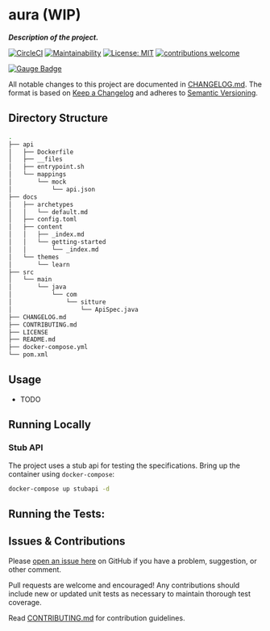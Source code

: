 # aura (WIP)
*__Description of the project.__*

[![CircleCI](https://circleci.com/gh/sitture/aura.svg?style=shield)](https://circleci.com/gh/sitture/aura) [![Maintainability](https://api.codeclimate.com/v1/badges/b5cc25a0c4b0722a6c60/maintainability)](https://codeclimate.com/github/sitture/aura/maintainability) [![License: MIT](https://img.shields.io/badge/License-MIT-yellow.svg?maxAge=2592000)](https://opensource.org/licenses/MIT) [![contributions welcome](https://img.shields.io/badge/contributions-welcome-brightgreen.svg?style=flat)](../../issues)

[![Gauge Badge](https://gauge.org/Gauge_Badge.svg)](https://gauge.org)

All notable changes to this project are documented in [CHANGELOG.md](CHANGELOG.md).
The format is based on [Keep a Changelog](http://keepachangelog.com/en/1.0.0/)
and adheres to [Semantic Versioning](http://semver.org/spec/v2.0.0.html).

## Directory Structure

```bash
.
├── api
│   ├── Dockerfile
│   ├── __files
│   ├── entrypoint.sh
│   └── mappings
│       └── mock
│           └── api.json
├── docs
│   ├── archetypes
│   │   └── default.md
│   ├── config.toml
│   ├── content
│   │   ├── _index.md
│   │   └── getting-started
│   │       └── _index.md
│   └── themes
│       └── learn
├── src
│   └── main
│       └── java
│           └── com
│               └── sitture
│                   └── ApiSpec.java
├── CHANGELOG.md
├── CONTRIBUTING.md
├── LICENSE
├── README.md
├── docker-compose.yml
└── pom.xml
```

## Usage

* TODO

## Running Locally

### Stub API

The project uses a stub api for testing the specifications. Bring up the container using `docker-compose`:

```bash
docker-compose up stubapi -d
```

## Running the Tests:



## Issues & Contributions

Please [open an issue here](../../issues) on GitHub if you have a problem, suggestion, or other comment.

Pull requests are welcome and encouraged! Any contributions should include new or updated unit tests as necessary to maintain thorough test coverage.

Read [CONTRIBUTING.md](CONTRIBUTING.md) for contribution guidelines.
